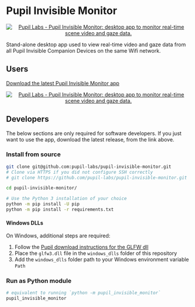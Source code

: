 # Pupil Invisible Monitor
<a
href="https://pupil-labs.com/products/invisible"
rel="noopener"
target="_blank">
	<p align="center">
		<img 
		src="https://raw.githubusercontent.com/wiki/pupil-labs/pupil-invisible-monitor/media/pupil_labs_pupil_invisible_monitor_repo_banner.jpg" 
		alt="Pupil Labs - Pupil Invisible Monitor: desktop app to monitor real-time scene video and gaze data."/>
	</p>
</a>


Stand-alone desktop app used to view real-time video and gaze data from all Pupil Invisible Companion Devices on the same Wifi network.

## Users
[Download the latest Pupil Invisible Monitor app](https://github.com/pupil-labs/pupil-invisible-monitor/releases/latest "Pupil Invisible Monitor: desktop app to monitor real-time scene video and gaze data")

<a
href="https://github.com/pupil-labs/pupil-invisible-monitor/releases/latest"
rel="noopener"
target="_blank">
	<p align="center">
		<img 
		src="https://raw.githubusercontent.com/wiki/pupil-labs/pupil-invisible-monitor/media/pupil_labs_pupil_invisible_app_banner.jpg" 
		alt="Pupil Labs - Pupil Invisible Monitor: desktop app to monitor real-time scene video and gaze data."/>
	</p>
</a>


## Developers

The below sections are only required for software developers. If you just want to use the app, download the latest release, from the link above. 

### Install from source

```sh
git clone git@github.com:pupil-labs/pupil-invisible-monitor.git
# Clone via HTTPS if you did not configure SSH correctly
# git clone https://github.com/pupil-labs/pupil-invisible-monitor.git

cd pupil-invisible-monitor/

# Use the Python 3 installation of your choice
python -m pip install -U pip
python -m pip install -r requirements.txt
```

#### Windows DLLs
On Windows, additional steps are required:
1. Follow the [Pupil download instructions for the GLFW dll](https://docs.pupil-labs.com/#glfw-to-pupil-external)
1. Place the `glfw3.dll` file in the `windows_dlls` folder of this repository
1. Add the `windows_dlls` folder path to your Windows environment variable `Path`

### Run as Python module

```sh
# equivalent to running `python -m pupil_invisible_monitor`
pupil_invisible_monitor
```

